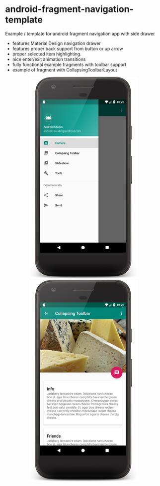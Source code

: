 # android-fragment-navigation-template
Example / template for android fragment navigation app with side drawer

* features Material Design navigation drawer
* features proper back support from button or up arrow
* proper selected item highlighting.
* nice enter/exit animation transitions
* fully functional example fragments with toolbar support
* example of fragment with CollapsingToolbarLayout

<p align="center">
  <img width="350"  src="device-2018-07-12-132026.png?raw=true">
   
  <img width="350"  src="device-2018-07-12-132048.png?raw=true">
</p>
